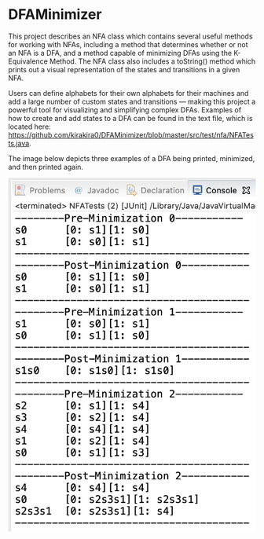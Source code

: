 # DFAMinimizer

This project describes an NFA class which contains several useful methods for working with NFAs, including a method that determines whether or not an NFA is a DFA, and a method capable of minimizing DFAs using the K-Equivalence Method. The NFA class also includes a toString() method which prints out a visual representation of the states and transitions in a given NFA. 

Users can define alphabets for their own alphabets for their machines and add a large number of custom states and transitions — making this project a powerful tool for visualizing and simplifying complex DFAs. Examples of how to create and add states to a DFA can be found in the text file, which is located here: https://github.com/kirakira0/DFAMinimizer/blob/master/src/test/nfa/NFATests.java. 

The image below depicts three examples of a DFA being printed, minimized, and then printed again.

<img src="https://github.com/kirakira0/DFAMinimizer/blob/master/Example.png" />
